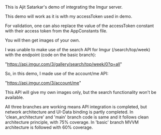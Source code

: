 This is Ajit Satarkar's demo of integrating the Imgur server.

This demo will work as it is with my accessToken used in demo.

For validation, one can also replace the value of the accessToken constant with their access token from the AppConstants file. 

You will then get images of your own.

I was unable to make use of the search API for Imgur (/search/top/week) with the endpoint (code on the basic branch):

"https://api.imgur.com/3/gallery/search/top/week/0?q=all"

So, in this demo, I made use of the account/me API:

"https://api.imgur.com/3/account/me"

This API will give my own images only, but the search functionality won't be available.

All three branches are working means API integration is completed, but network architecture and UI-Data binding is partly completed.
In 'clean_architecture' and 'main' branch code is same and it follows clean architecture principle, with 75% coverage.
In 'basic' branch MVVM architecture is followed with 60% coverage.

 

